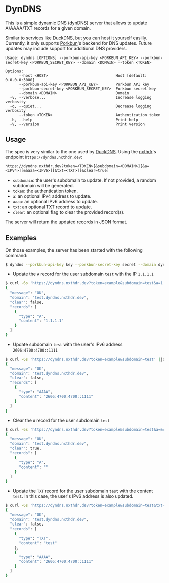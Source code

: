 # DynDNS

This is a simple dynamic DNS (dynDNS) server that allows to update A/AAAA/TXT records for a given domain.

Similar to services like [DuckDNS](https://www.duckdns.org/), but you can host it yourself easilly. Currently, it only supports [Porkbun](https://porkbun.com/)'s backend for DNS updates. Future updates may include support for additional DNS providers.

```
Usage: dyndns [OPTIONS] --porkbun-api-key <PORKBUN_API_KEY> --porkbun-secret-key <PORKBUN_SECRET_KEY> --domain <DOMAIN> --token <TOKEN>

Options:
      --host <HOST>                              Host [default: 0.0.0.0:3000]
      --porkbun-api-key <PORKBUN_API_KEY>        Porkbun API key
      --porkbun-secret-key <PORKBUN_SECRET_KEY>  Porkbun secret key
      --domain <DOMAIN>                          Domain
  -v, --verbose...                               Increase logging verbosity
  -q, --quiet...                                 Decrease logging verbosity
      --token <TOKEN>                            Authentication token
  -h, --help                                     Print help
  -V, --version                                  Print version
```

## Usage

The spec is very similar to the one used by [DuckDNS](https://www.duckdns.org/spec.jsp).
Using the [nxthdr](https://nxthdr.dev)'s endpoint `https://dyndns.nxthdr.dev`:

```
https://dyndns.nxthdr.dev?token=<TOKEN>[&subdomain=<DOMAIN>][&a=<IPV4>][&aaaa=<IPV6>][&txt=<TXT>][&clear=true]
```

- `subdomain`: the user's subdomain to update. If not provided, a random subdomain will be generated.
- `token`: the authentication token.
- `a`: an optional IPv4 address to update.
- `aaaa`: an optional IPv6 address to update.
- `txt`: an optional TXT record to update.
- `clear`: an optional flag to clear the provided record(s).

The server will return the updated records in JSON format.

## Examples

On those examples, the server has been started with the following command:

```sh
$ dyndns --porkbun-api-key key --porkbun-secret-key secret --domain dyndns.nxthdr.dev --token example
```

* Update the `A` record for the user subdomain `test` with the IP `1.1.1.1`

```sh
$ curl -6s 'https://dyndns.nxthdr.dev?token=example&subdomain=test&a=1.1.1.1' |jq
{
  "message": "OK",
  "domain": "test.dyndns.nxthdr.dev",
  "clear": false,
  "records": [
    {
      "type": "A",
      "content": "1.1.1.1"
    }
  ]
}
```

* Update subdomain `test` with the user's IPv6 address `2606:4700:4700::1111`

```sh
$ curl -6s 'https://dyndns.nxthdr.dev?token=example&subdomain=test' |jq
{
  "message": "OK",
  "domain": "test.dyndns.nxthdr.dev",
  "clear": false,
  "records": [
    {
      "type": "AAAA",
      "content": "2606:4700:4700::1111"
    }
  ]
}
```

* Clear the `A` record for the user subdomain `test`

```sh
$ curl -6s 'https://dyndns.nxthdr.dev?token=example&subdomain=test&a=&clear=true' |jq
{
  "message": "OK",
  "domain": "test.dyndns.nxthdr.dev",
  "clear": true,
  "records": [
    {
      "type": "A",
      "content": ""
    }
  ]
}
```

* Update the `TXT` record for the user subdomain `test` with the content `test`. In this case, the user's IPv6 address is also updated.
```sh
$ curl -6s 'https://dyndns.nxthdr.dev?token=example&subdomain=test&txt=test' |jq
{
  "message": "OK",
  "domain": "test.dyndns.nxthdr.dev",
  "clear": false,
  "records": [
    {
      "type": "TXT",
      "content": "test"
    },
    {
      "type": "AAAA",
      "content": "2606:4700:4700::1111"
    }
  ]
}
```